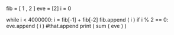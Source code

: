 fib = [ 1 , 2 ]
eve = [2]
i   = 0

while i < 4000000:
	i = fib[-1] + fib[-2]
	fib.append ( i )
	if i % 2 == 0:
        	eve.append ( i )
        	#that.append
print ( sum ( eve ) )
